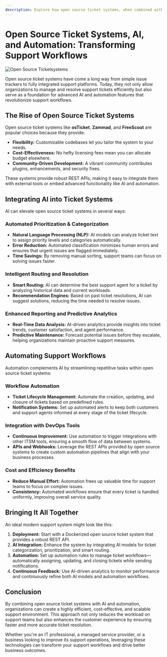 ```yaml
---
description: Explore how open source ticket systems, when combined with AI and automation, optimize support processes, reduce manual tasks, and boost operational efficiency.
---
```


# Open Source Ticket Systems, AI, and Automation: Transforming Support Workflows

![Open Source Ticketsystems](/open-source-ticket-system.png)

Open source ticket systems have come a long way from simple issue trackers to fully integrated support platforms. Today, they not only allow organizations to manage and resolve support tickets efficiently but also serve as a foundation for advanced AI and automation features that revolutionize support workflows.

## The Rise of Open Source Ticket Systems

Open source ticket systems like **osTicket**, **Zammad**, and **FreeScout** are popular choices because they provide:
- **Flexibility:** Customizable codebases let you tailor the system to your needs.
- **Cost-Effectiveness:** No hefty licensing fees mean you can allocate budget elsewhere.
- **Community-Driven Development:** A vibrant community contributes plugins, enhancements, and security fixes.

These systems provide robust REST APIs, making it easy to integrate them with external tools or embed advanced functionality like AI and automation.

## Integrating AI into Ticket Systems

AI can elevate open source ticket systems in several ways:

### Automated Prioritization & Categorization
- **Natural Language Processing (NLP):** AI models can analyze ticket text to assign priority levels and categories automatically.
- **Error Reduction:** Automated classification minimizes human errors and ensures that urgent issues are flagged immediately.
- **Time Savings:** By removing manual sorting, support teams can focus on solving issues faster.

### Intelligent Routing and Resolution
- **Smart Routing:** AI can determine the best support agent for a ticket by analyzing historical data and current workloads.
- **Recommendation Engines:** Based on past ticket resolutions, AI can suggest solutions, reducing the time needed to resolve issues.

### Enhanced Reporting and Predictive Analytics
- **Real-Time Data Analysis:** AI-driven analytics provide insights into ticket trends, customer satisfaction, and agent performance.
- **Predictive Maintenance:** Forecast potential issues before they escalate, helping organizations maintain proactive support measures.

## Automating Support Workflows

Automation complements AI by streamlining repetitive tasks within open source ticket systems:

### Workflow Automation
- **Ticket Lifecycle Management:** Automate the creation, updating, and closure of tickets based on predefined rules.
- **Notification Systems:** Set up automated alerts to keep both customers and support agents informed at every stage of the ticket lifecycle.

### Integration with DevOps Tools
- **Continuous Improvement:** Use automation to trigger integrations with other ITSM tools, ensuring a smooth flow of data between systems.
- **APIs and Webhooks:** Leverage the REST APIs provided by open source systems to create custom automation pipelines that align with your business processes.

### Cost and Efficiency Benefits
- **Reduce Manual Effort:** Automation frees up valuable time for support teams to focus on complex issues.
- **Consistency:** Automated workflows ensure that every ticket is handled uniformly, improving overall service quality.

## Bringing It All Together

An ideal modern support system might look like this:
1. **Deployment:** Start with a Dockerized open source ticket system that provides a robust REST API.
2. **AI Integration:** Enhance the system by integrating AI models for ticket categorization, prioritization, and smart routing.
3. **Automation:** Set up automation rules to manage ticket workflows—automatically assigning, updating, and closing tickets while sending notifications.
4. **Continuous Feedback:** Use AI-driven analytics to monitor performance and continuously refine both AI models and automation workflows.

## Conclusion

By combining open source ticket systems with AI and automation, organizations can create a highly efficient, cost-effective, and scalable support environment. This approach not only reduces the workload on support teams but also enhances the customer experience by ensuring faster and more accurate ticket resolution.

Whether you're an IT professional, a managed service provider, or a business looking to improve its support operations, leveraging these technologies can transform your support workflows and drive better business outcomes.
